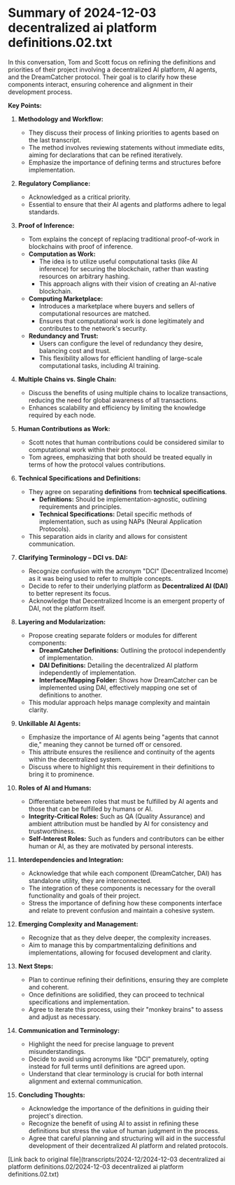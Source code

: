 # Summary of 2024-12-03 decentralized ai platform definitions.02.txt

In this conversation, Tom and Scott focus on refining the definitions and priorities of their project involving a decentralized AI platform, AI agents, and the DreamCatcher protocol. Their goal is to clarify how these components interact, ensuring coherence and alignment in their development process.

**Key Points:**

1. **Methodology and Workflow:**
   - They discuss their process of linking priorities to agents based on the last transcript.
   - The method involves reviewing statements without immediate edits, aiming for declarations that can be refined iteratively.
   - Emphasize the importance of defining terms and structures before implementation.

2. **Regulatory Compliance:**
   - Acknowledged as a critical priority.
   - Essential to ensure that their AI agents and platforms adhere to legal standards.

3. **Proof of Inference:**
   - Tom explains the concept of replacing traditional proof-of-work in blockchains with proof of inference.
   - **Computation as Work:**
     - The idea is to utilize useful computational tasks (like AI inference) for securing the blockchain, rather than wasting resources on arbitrary hashing.
     - This approach aligns with their vision of creating an AI-native blockchain.
   - **Computing Marketplace:**
     - Introduces a marketplace where buyers and sellers of computational resources are matched.
     - Ensures that computational work is done legitimately and contributes to the network's security.
   - **Redundancy and Trust:**
     - Users can configure the level of redundancy they desire, balancing cost and trust.
     - This flexibility allows for efficient handling of large-scale computational tasks, including AI training.

4. **Multiple Chains vs. Single Chain:**
   - Discuss the benefits of using multiple chains to localize transactions, reducing the need for global awareness of all transactions.
   - Enhances scalability and efficiency by limiting the knowledge required by each node.

5. **Human Contributions as Work:**
   - Scott notes that human contributions could be considered similar to computational work within their protocol.
   - Tom agrees, emphasizing that both should be treated equally in terms of how the protocol values contributions.

6. **Technical Specifications and Definitions:**
   - They agree on separating **definitions** from **technical specifications**.
     - **Definitions:** Should be implementation-agnostic, outlining requirements and principles.
     - **Technical Specifications:** Detail specific methods of implementation, such as using NAPs (Neural Application Protocols).
   - This separation aids in clarity and allows for consistent communication.

7. **Clarifying Terminology – DCI vs. DAI:**
   - Recognize confusion with the acronym "DCI" (Decentralized Income) as it was being used to refer to multiple concepts.
   - Decide to refer to their underlying platform as **Decentralized AI (DAI)** to better represent its focus.
   - Acknowledge that Decentralized Income is an emergent property of DAI, not the platform itself.

8. **Layering and Modularization:**
   - Propose creating separate folders or modules for different components:
     - **DreamCatcher Definitions:** Outlining the protocol independently of implementation.
     - **DAI Definitions:** Detailing the decentralized AI platform independently of implementation.
     - **Interface/Mapping Folder:** Shows how DreamCatcher can be implemented using DAI, effectively mapping one set of definitions to another.
   - This modular approach helps manage complexity and maintain clarity.

9. **Unkillable AI Agents:**
   - Emphasize the importance of AI agents being "agents that cannot die," meaning they cannot be turned off or censored.
   - This attribute ensures the resilience and continuity of the agents within the decentralized system.
   - Discuss where to highlight this requirement in their definitions to bring it to prominence.

10. **Roles of AI and Humans:**
    - Differentiate between roles that must be fulfilled by AI agents and those that can be fulfilled by humans or AI.
    - **Integrity-Critical Roles:** Such as QA (Quality Assurance) and ambient attribution must be handled by AI for consistency and trustworthiness.
    - **Self-Interest Roles:** Such as funders and contributors can be either human or AI, as they are motivated by personal interests.

11. **Interdependencies and Integration:**
    - Acknowledge that while each component (DreamCatcher, DAI) has standalone utility, they are interconnected.
    - The integration of these components is necessary for the overall functionality and goals of their project.
    - Stress the importance of defining how these components interface and relate to prevent confusion and maintain a cohesive system.

12. **Emerging Complexity and Management:**
    - Recognize that as they delve deeper, the complexity increases.
    - Aim to manage this by compartmentalizing definitions and implementations, allowing for focused development and clarity.

13. **Next Steps:**
    - Plan to continue refining their definitions, ensuring they are complete and coherent.
    - Once definitions are solidified, they can proceed to technical specifications and implementation.
    - Agree to iterate this process, using their "monkey brains" to assess and adjust as necessary.

14. **Communication and Terminology:**
    - Highlight the need for precise language to prevent misunderstandings.
    - Decide to avoid using acronyms like "DCI" prematurely, opting instead for full terms until definitions are agreed upon.
    - Understand that clear terminology is crucial for both internal alignment and external communication.

15. **Concluding Thoughts:**
    - Acknowledge the importance of the definitions in guiding their project's direction.
    - Recognize the benefit of using AI to assist in refining these definitions but stress the value of human judgment in the process.
    - Agree that careful planning and structuring will aid in the successful development of their decentralized AI platform and related protocols.

[Link back to original file](transcripts/2024-12/2024-12-03 decentralized ai platform definitions.02/2024-12-03 decentralized ai platform definitions.02.txt) 
